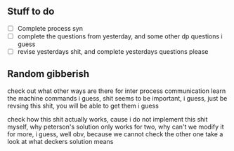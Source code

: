 ## Stuff to do
- [ ] Complete process syn
- [ ] complete the questions from yesterday, and some other dp questions i guess
- [ ] revise yesterdays shit, and complete yesterdays questions please
## Random gibberish
check out what other ways are there for inter process communication
learn the machine commands i guess, shit seems to be important, i guess, just be revsing this shit, you will be able to get them i guess

check how this shit actually works, cause i do not implement this shit myself, 
why peterson's solution only works for two, why can't we modify it for more, i guess, well obv, because we cannot check the other one
take a look at what deckers solution means